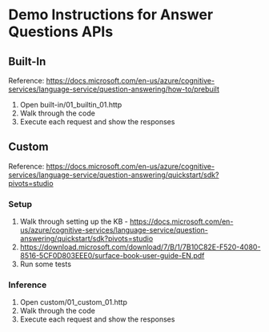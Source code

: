# Demo Instructions for Answer Questions APIs

## Built-In

Reference: https://docs.microsoft.com/en-us/azure/cognitive-services/language-service/question-answering/how-to/prebuilt

1. Open built-in/01_builtin_01.http
2. Walk through the code
3. Execute each request and show the responses

## Custom

Reference: https://docs.microsoft.com/en-us/azure/cognitive-services/language-service/question-answering/quickstart/sdk?pivots=studio

### Setup

1. Walk through setting up the KB - https://docs.microsoft.com/en-us/azure/cognitive-services/language-service/question-answering/quickstart/sdk?pivots=studio
2. https://download.microsoft.com/download/7/B/1/7B10C82E-F520-4080-8516-5CF0D803EEE0/surface-book-user-guide-EN.pdf
3. Run some tests

### Inference
1. Open custom/01_custom_01.http
2. Walk through the code
3. Execute each request and show the responses
